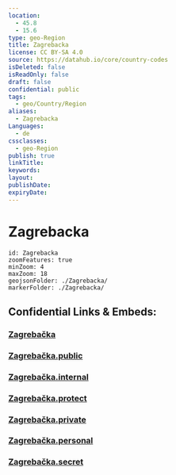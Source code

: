```yaml
---
location:
  - 45.8
  - 15.6
type: geo-Region
title: Zagrebacka
license: CC BY-SA 4.0
source: https://datahub.io/core/country-codes
isDeleted: false
isReadOnly: false
draft: false
confidential: public
tags:
  - geo/Country/Region
aliases:
  - Zagrebacka
Languages:
  - de
cssclasses:
  - geo-Region
publish: true
linkTitle:
keywords:
layout:
publishDate:
expiryDate:
---
```


# Zagrebacka

```leaflet
id: Zagrebacka
zoomFeatures: true 
minZoom: 4 
maxZoom: 18
geojsonFolder: ./Zagrebacka/
markerFolder: ./Zagrebacka/
```


## Confidential Links & Embeds: 

### [Zagrebačka](/_Standards/Earth/Continent/Europe/Europe~Central/Croatia/Counties/Zagrebačka.md) 

### [Zagrebačka.public](/_public/Earth/Continent/Europe/Europe~Central/Croatia/Counties/Zagrebačka.public.md) 

### [Zagrebačka.internal](/_internal/Earth/Continent/Europe/Europe~Central/Croatia/Counties/Zagrebačka.internal.md) 

### [Zagrebačka.protect](/_protect/Earth/Continent/Europe/Europe~Central/Croatia/Counties/Zagrebačka.protect.md) 

### [Zagrebačka.private](/_private/Earth/Continent/Europe/Europe~Central/Croatia/Counties/Zagrebačka.private.md) 

### [Zagrebačka.personal](/_personal/Earth/Continent/Europe/Europe~Central/Croatia/Counties/Zagrebačka.personal.md) 

### [Zagrebačka.secret](/_secret/Earth/Continent/Europe/Europe~Central/Croatia/Counties/Zagrebačka.secret.md)

